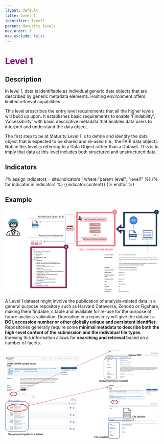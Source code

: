 ```yaml
---
layout: default
title: Level 1
identifier: level1
parent: Maturity levels
nav_order: 2
nav_exclude: false
---
```


# <span style="color:purple;font-weight:bold">Level 1</span>

## Description

In level 1, data is identifiable as individual generic data objects that are described by generic metadata elements. Hosting environment offers limited retrieval capabilities.

This level prescribes the entry level requirements that all the higher levels will build up upon. It establishes basic requirements to enable 'Findability', 'Accessibility' with basic descriptive metadata that enables data users to interpret and understand the data object.

The first step to be at Maturity Level 1 is to define and identify the data object that is expected to be shared and re-used (i.e., the FAIR data object). Notice this level is referring to a Data Object rather than a Dataset. This is to imply that data at this level includes both structured and unstructured data. 

## Indicators

{% assign indicators = site.indicators | where:"parent_level", "level1" %}
{% for indicator in indicators %}
{{indicator.content}}
{% endfor %}


## Example

![Level1-Overview](../../assets/images/examples/level1_overview.png)

A Level 1 dataset might involve the publication of analysis-related data in a general purpose repository such as Harvard Dataverse, Zenodo or Figshare, making them findable, citable and available for re-use for the purpose of future analysis validation. Deposition in a repository will give the dataset a **DOI, accession number or other globally unique and persistent identifier**. Repositories generally require some **minimal metadata to describe both the high-level content of the submission and the individual file types**. Indexing this information allows for **searching and retrieval** based on a number of facets.

![Level1-Details](../../assets/images/examples/level1_details.png)
